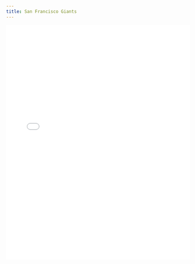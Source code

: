 ```yaml
---
title: San Francisco Giants
---
```


<iframe id="igraph" scrolling="no" style="border:none;" seamless="seamless" src="/plots/MLB/SFG.html" height="640" width="100%"></iframe>